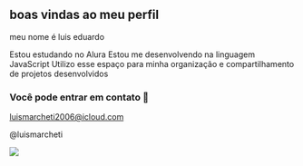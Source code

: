 ## boas vindas ao meu perfil

meu nome é luis eduardo

Estou estudando no Alura
Estou me desenvolvendo na linguagem JavaScript
Utilizo esse espaço para minha organização e compartilhamento de projetos desenvolvidos 

### Você pode entrar em contato  📧

luismarcheti2006@icloud.com 

@luismarcheti

 ![](https://media.tenor.com/F1I8c-ImZ7YAAAAi/donald-duck-clapping-hands.gif)

 
